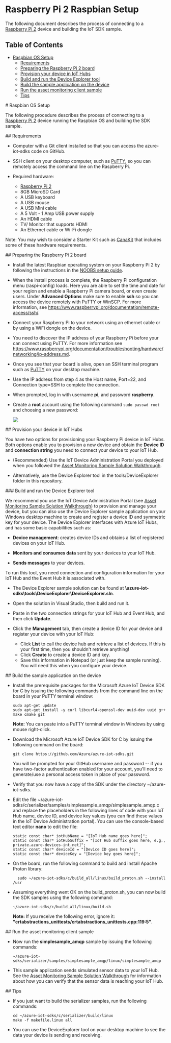 # Raspberry Pi 2 Raspbian Setup

The following document describes the process of connecting to a [Raspberry Pi 2](https://www.raspberrypi.org/) device and building the IoT SDK sample.

## Table of Contents
- [Raspbian OS Setup](#rasbinaos)
	- [Requirements](#requirements)
	- [Preparing the Raspberry Pi 2 board](#preparing)
	- [Provision your device in IoT Hubs](#provision)
	- [Build and run the Device Explorer tool](#buildrundevexp)
	- [Build the sample application on the device](#buildrunapp)
	- [Run the asset monitoring client sample](#buildassetmon)
	- [Tips](#tips)

<a name="rasbinaos"/>
# Raspbian OS Setup

The following procedure describes the process of connecting to a [Raspberry Pi 2](https://www.raspberrypi.org/) device running the Raspbian OS and building the SDK sample.

<a name="requirements"/>
## Requirements

- Computer with a Git client installed so that you can access the azure-iot-sdks code on GitHub.

- SSH client on your desktop computer, such as [PuTTY](http://www.putty.org/), so you can remotely access the command line on the Raspberry Pi.

- Required hardware:
	- [Raspberry Pi 2](http://www.amazon.com/Raspberry-Pi-Model-Project-Board/dp/B00T2U7R7I/ref=sr_1_1?ie=UTF8&qid=1429516842&sr=8-1&keywords=raspberry+pi)
	- 8GB MicroSD Card
	- A USB keyboard
	- A USB mouse
	- A USB Mini cable
	- A 5 Volt - 1 Amp USB power supply
	- An HDMI cable
	- TV/ Monitor that supports HDMI
	- An Ethernet cable or Wi-Fi dongle

Note: You may wish to consider a Starter Kit such as [CanaKit](http://www.amazon.com/CanaKit-Raspberry-Complete-Original-Preloaded/dp/B008XVAVAW/ref=sr_1_4?ie=UTF8&qid=1429516842&sr=8-4&keywords=raspberry+pi) that includes some of these hardware requirements.

<a name="preparing"/>
## Preparing the Raspberry Pi 2 board

- Install the latest Raspbian operating system on your Raspberry Pi 2 by
following the instructions in the [NOOBS setup
guide](http://www.raspberrypi.org/help/noobs-setup/).

- When the install process is complete, the Raspberry Pi configuration menu
(raspi-config) loads. Here you are able to set the time and date for your region
and enable a Raspberry Pi camera board, or even create users. Under **Advanced
Options** make sure to enable **ssh** so you can access the device remotely with
PuTTY or WinSCP. For more information, see
https://www.raspberrypi.org/documentation/remote-access/ssh/.

- Connect your Raspberry Pi to your network using an ethernet cable or by using
a WiFi dongle on the device.

- You need to discover the IP address of your Raspberry Pi before your can
connect using PuTTY. For more information see
https://www.raspberrypi.org/documentation/troubleshooting/hardware/networking/ip-address.md.

- Once you see that your board is alive, open an SSH terminal program such as [PuTTY](http://www.putty.org/) on your desktop machine.

- Use the IP address from step 4 as the Host name, Port=22, and Connection type=SSH to complete the connection.

- When prompted, log in with username **pi**, and password **raspberry**.

- Create a **root** account using the following command `sudo passwd root` and choosing a new password:

  ![][1]

<a name="provision"/>
## Provision your device in IoT Hubs

You have two options for provisioning your Raspberry Pi device in IoT Hubs. Both options enable you to provision a new device and obtain the **Device ID** and **connection string** you need to connect your device to your IoT Hub.
- (Recommended) Use the IoT Device Administration Portal you deployed when you followed the [Asset Monitoring Sample Solution Walkthrough](https://github.com/Azure/azure-iot-solution/blob/master/Docs/iot-asset-monitoring-sample-walkthrough.md).

- Alternatively, use the Device Explorer tool in the tools/DeviceExplorer folder in this repository.

<a name="buildrundevexp"/>
### Build and run the Device Explorer tool

We recommend you use the IoT Device Administration Portal (see [Asset Monitoring Sample Solution Walkthrough](https://github.com/Azure/azure-iot-solution/blob/master/Docs/iot-asset-monitoring-sample-walkthrough.md)) to provision and manage your device, but you can also use the Device Explorer sample application on your Windows desktop machine to create and register a device ID and symmetric key for your device. The Device Explorer interfaces with Azure IoT Hubs, and has some basic capabilities such as:

- **Device management**: creates device IDs and obtains a list of registered devices on your IoT Hub.

- **Monitors and consumes data** sent by your devices to your IoT Hub.

- **Sends messages** to your devices.

To run this tool, you need connection and configuration information for your IoT Hub and the Event Hub it is associated with.

- The Device Explorer sample solution can be found at **\azure-iot-sdks\tools\DeviceExplorer\DeviceExplorer.sln**.

- Open the solution in Visual Studio, then build and run it.

- Paste in the two connection strings for your IoT Hub and Event Hub, and then click **Update**.

- Click the **Management** tab, then create a device ID for your device and register your device with your IoT Hub:
	- Click **List** to call the device hub and retrieve a list of devices. If this is your first time, then you shouldn't retrieve anything!
	- Click **Create** to create a device ID and key.
	- Save this information in Notepad (or just keep the sample running). You will need this when you configure your device.


<a name="buildrunapp"/>
## Build the sample application on the device

- Install the prerequisite packages for the Microsoft Azure IoT Device SDK for C by issuing the following commands from the command line on the board in your PuTTY terminal window:

  ```
  sudo apt-get update
  sudo apt-get install -y curl libcurl4-openssl-dev uuid-dev uuid g++ make cmake git
  ```

  **Note:** You can paste into a PuTTY terminal window in Windows by using mouse right-click.

- Download the Microsoft Azure IoT Device SDK for C by issuing the following command on the board:

  ```
  git clone https://github.com/Azure/azure-iot-sdks.git
  ```

  You will be prompted for your GitHub username and password -- if you have two-factor authentication enabled for your account, you'll need to generate/use a personal access token in place of your password.

- Verify that you now have a copy of the SDK under the directory ~/azure-iot-sdks.


- Edit the file ~/azure-iot-sdks/c/serializer/samples/simplesample_amqp/simplesample_amqp.c and replace the placeholders in the following lines of code with your IoT Hub name, device ID, and device key values (you can find these values in the IoT Device Administration portal). You can use the console-based text editor **nano** to edit the file:

  ```
  static const char* iotHubName = "[IoT Hub name goes here]";
  static const char* iotHubSuffix = "[IoT Hub suffix goes here, e.g., private.azure-devices-int.net]";
  static const char* deviceId = "[Device ID goes here]";
  static const char* deviceKey = "[Device key goes here]";
  ```

- On the board, run the following command to build and install Apache Proton library:

  ```
    sudo ~/azure-iot-sdks/c/build_all/linux/build_proton.sh --install /usr
  ```

- Assuming everything went OK on the build_proton.sh, you can now build the SDK samples using the following command:

  ```
  ~/azure-iot-sdks/c/build_all/linux/build.sh
  ```

  **Note:** If you receive the following error, ignore it: **"crtabstractions_unittests/crtabstractions_unittests.cpp:119:5"**.

<a name="buildassetmon"/>
## Run the asset monitoring client sample

- Now run the **simplesample_amqp** sample by issuing the following commands:

  ```
  ~/azure-iot-sdks/serializer/samples/simplesample_amqp/linux/simplesample_amqp
  ```

- This sample application sends simulated sensor data to your IoT Hub. See the [Asset Monitoring Sample Solution Walkthrough](https://github.com/Azure/azure-iot-solution/blob/master/Docs/iot-asset-monitoring-sample-walkthrough.md) for information about how you can verify that the sensor data is reaching your IoT Hub.

<a name="tips"/>
## Tips

- If you just want to build the serializer samples, run the following commands:

  ```
  cd ~/azure-iot-sdks/c/serializer/build/linux
  make -f makefile.linux all
  ```

- You can use the DeviceExplorer tool on your desktop machine to see the data your device is sending and receiving.

[1]: ./media/service-bus-iot-raspberrypi-raspbian-setup/raspbian01.png
